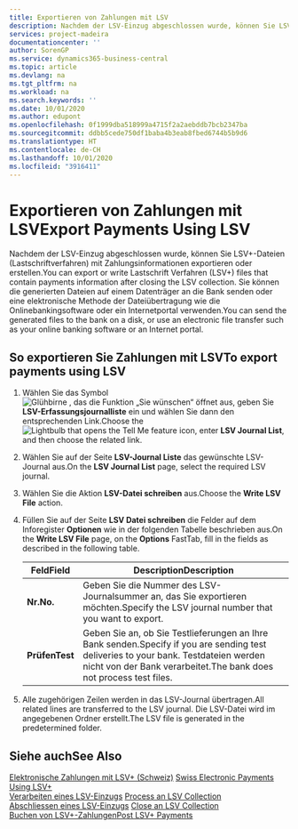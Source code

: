 ```yaml
---
title: Exportieren von Zahlungen mit LSV
description: Nachdem der LSV-Einzug abgeschlossen wurde, können Sie LSV+-Dateien (Lastschriftverfahren) mit Zahlungsinformationen exportieren oder erstellen. Sie können die generierten Dateien auf einem Datenträger an die Bank senden oder eine elektronische Methode der Dateiübertragung wie die Onlinebankingsoftware oder ein Internetportal verwenden.
services: project-madeira
documentationcenter: ''
author: SorenGP
ms.service: dynamics365-business-central
ms.topic: article
ms.devlang: na
ms.tgt_pltfrm: na
ms.workload: na
ms.search.keywords: ''
ms.date: 10/01/2020
ms.author: edupont
ms.openlocfilehash: 0f1999dba518999a4715f2a2aebddb7bcb2347ba
ms.sourcegitcommit: ddbb5cede750df1baba4b3eab8fbed6744b5b9d6
ms.translationtype: HT
ms.contentlocale: de-CH
ms.lasthandoff: 10/01/2020
ms.locfileid: "3916411"
---
```

# <a name="export-payments-using-lsv"></a><span data-ttu-id="2c44c-104">Exportieren von Zahlungen mit LSV</span><span class="sxs-lookup"><span data-stu-id="2c44c-104">Export Payments Using LSV</span></span>
<span data-ttu-id="2c44c-105">Nachdem der LSV-Einzug abgeschlossen wurde, können Sie LSV+-Dateien (Lastschriftverfahren) mit Zahlungsinformationen exportieren oder erstellen.</span><span class="sxs-lookup"><span data-stu-id="2c44c-105">You can export or write Lastschrift Verfahren (LSV+) files that contain payments information after closing the LSV collection.</span></span> <span data-ttu-id="2c44c-106">Sie können die generierten Dateien auf einem Datenträger an die Bank senden oder eine elektronische Methode der Dateiübertragung wie die Onlinebankingsoftware oder ein Internetportal verwenden.</span><span class="sxs-lookup"><span data-stu-id="2c44c-106">You can send the generated files to the bank on a disk, or use an electronic file transfer such as your online banking software or an Internet portal.</span></span>  

## <a name="to-export-payments-using-lsv"></a><span data-ttu-id="2c44c-107">So exportieren Sie Zahlungen mit LSV</span><span class="sxs-lookup"><span data-stu-id="2c44c-107">To export payments using LSV</span></span>  

1.  <span data-ttu-id="2c44c-108">Wählen Sie das Symbol ![Glühbirne , das die Funktion „Sie wünschen“ öffnet](../../media/ui-search/search_small.png "Tell me-Funktion") aus, geben Sie **LSV-Erfassungsjournalliste** ein und wählen Sie dann den entsprechenden Link.</span><span class="sxs-lookup"><span data-stu-id="2c44c-108">Choose the ![Lightbulb that opens the Tell Me feature](../../media/ui-search/search_small.png "Tell me what you want to do") icon, enter **LSV Journal List**, and then choose the related link.</span></span>  
2.  <span data-ttu-id="2c44c-109">Wählen Sie auf der Seite **LSV-Journal Liste** das gewünschte LSV-Journal aus.</span><span class="sxs-lookup"><span data-stu-id="2c44c-109">On the **LSV Journal List** page, select the required LSV journal.</span></span>  
3.  <span data-ttu-id="2c44c-110">Wählen Sie die Aktion **LSV-Datei schreiben** aus.</span><span class="sxs-lookup"><span data-stu-id="2c44c-110">Choose the **Write LSV File** action.</span></span>  
4.  <span data-ttu-id="2c44c-111">Füllen Sie auf der Seite **LSV Datei schreiben** die Felder auf dem Inforegister **Optionen** wie in der folgenden Tabelle beschrieben aus.</span><span class="sxs-lookup"><span data-stu-id="2c44c-111">On the **Write LSV File** page, on the **Options** FastTab, fill in the fields as described in the following table.</span></span>  

    |<span data-ttu-id="2c44c-112">Feld</span><span class="sxs-lookup"><span data-stu-id="2c44c-112">Field</span></span>|<span data-ttu-id="2c44c-113">Description</span><span class="sxs-lookup"><span data-stu-id="2c44c-113">Description</span></span>|  
    |---------------------------------|---------------------------------------|  
    |<span data-ttu-id="2c44c-114">**Nr.**</span><span class="sxs-lookup"><span data-stu-id="2c44c-114">**No.**</span></span>|<span data-ttu-id="2c44c-115">Geben Sie die Nummer des LSV-Journalsummer an, das Sie exportieren möchten.</span><span class="sxs-lookup"><span data-stu-id="2c44c-115">Specify the LSV journal number that you want to export.</span></span>|  
    |<span data-ttu-id="2c44c-116">**Prüfen**</span><span class="sxs-lookup"><span data-stu-id="2c44c-116">**Test**</span></span>|<span data-ttu-id="2c44c-117">Geben Sie an, ob Sie Testlieferungen an Ihre Bank senden.</span><span class="sxs-lookup"><span data-stu-id="2c44c-117">Specify if you are sending test deliveries to your bank.</span></span> <span data-ttu-id="2c44c-118">Testdateien werden nicht von der Bank verarbeitet.</span><span class="sxs-lookup"><span data-stu-id="2c44c-118">The bank does not process test files.</span></span>|  

5.  <span data-ttu-id="2c44c-119">Alle zugehörigen Zeilen werden in das LSV-Journal übertragen.</span><span class="sxs-lookup"><span data-stu-id="2c44c-119">All related lines are transferred to the LSV journal.</span></span> <span data-ttu-id="2c44c-120">Die LSV-Datei wird im angegebenen Ordner erstellt.</span><span class="sxs-lookup"><span data-stu-id="2c44c-120">The LSV file is generated in the predetermined folder.</span></span>  

## <a name="see-also"></a><span data-ttu-id="2c44c-121">Siehe auch</span><span class="sxs-lookup"><span data-stu-id="2c44c-121">See Also</span></span>  
 <span data-ttu-id="2c44c-122">[Elektronische Zahlungen mit LSV+ (Schweiz)](swiss-electronic-payments-using-lsv-.md) </span><span class="sxs-lookup"><span data-stu-id="2c44c-122">[Swiss Electronic Payments Using LSV+](swiss-electronic-payments-using-lsv-.md) </span></span>  
 <span data-ttu-id="2c44c-123">[Verarbeiten eines LSV-Einzugs](how-to-process-an-lsv-collection.md) </span><span class="sxs-lookup"><span data-stu-id="2c44c-123">[Process an LSV Collection](how-to-process-an-lsv-collection.md) </span></span>  
 <span data-ttu-id="2c44c-124">[Abschliessen eines LSV-Einzugs](how-to-close-an-lsv-collection.md) </span><span class="sxs-lookup"><span data-stu-id="2c44c-124">[Close an LSV Collection](how-to-close-an-lsv-collection.md) </span></span>  
 [<span data-ttu-id="2c44c-125">Buchen von LSV+-Zahlungen</span><span class="sxs-lookup"><span data-stu-id="2c44c-125">Post LSV+ Payments</span></span>](how-to-post-lsv-payments.md)
